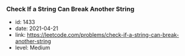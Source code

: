 ### Check If a String Can Break Another String

* id: 1433
* date: 2021-04-21
* link: https://leetcode.com/problems/check-if-a-string-can-break-another-string
* level: Medium
